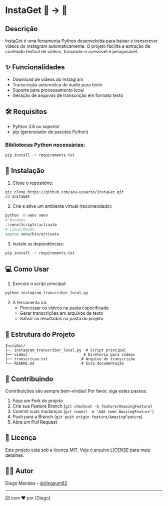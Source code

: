 # InstaGet 📱 -> 📝

## Descrição

InstaGet é uma ferramenta Python desenvolvida para baixar e transcrever vídeos do Instagram automaticamente. O projeto facilita a extração de conteúdo textual de vídeos, tornando-o acessível e pesquisável.

## ✨ Funcionalidades

- Download de vídeos do Instagram
- Transcrição automática de áudio para texto
- Suporte para processamento local
- Geração de arquivos de transcrição em formato texto

## 🛠️ Requisitos

- Python 3.8 ou superior
- pip (gerenciador de pacotes Python)

### Bibliotecas Python necessárias:

```bash
pip install -r requirements.txt
```

## 🚀 Instalação

1. Clone o repositório:
```bash
git clone https://github.com/seu-usuario/InstaGet.git
cd InstaGet
```

2. Crie e ative um ambiente virtual (recomendado):
```bash
python -m venv venv
# Windows
.\venv\Scripts\activate
# Linux/MacOS
source venv/bin/activate
```

3. Instale as dependências:
```bash
pip install -r requirements.txt
```

## 💻 Como Usar

1. Execute o script principal:
```bash
python instagram_transcriber_local.py
```

2. A ferramenta irá:
   - Processar os vídeos na pasta especificada
   - Gerar transcrições em arquivos de texto
   - Salvar os resultados na pasta do projeto

## 📁 Estrutura do Projeto

```
InstaGet/
├── instagram_transcriber_local.py  # Script principal
├── video/                         # Diretório para vídeos
├── transcricao.txt               # Arquivo de transcrição
└── README.md                     # Esta documentação
```

## 🤝 Contribuindo

Contribuições são sempre bem-vindas! Por favor, siga estes passos:

1. Faça um Fork do projeto
2. Crie sua Feature Branch (`git checkout -b feature/AmazingFeature`)
3. Commit suas mudanças (`git commit -m 'Add some AmazingFeature'`)
4. Push para a Branch (`git push origin feature/AmazingFeature`)
5. Abra um Pull Request

## 📝 Licença

Este projeto está sob a licença MIT. Veja o arquivo [LICENSE](LICENSE) para mais detalhes.

## 👨‍💻 Autor

Diego Mendes - [@diegaum82](https://github.com/diegaum82)

---
⌨️ com ❤️ por [Diego]

